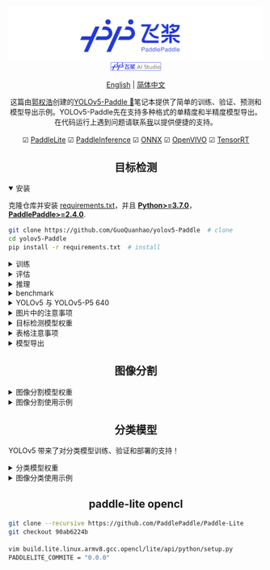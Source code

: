 <div align="center">

  <a href="https://github.com/GuoQuanhao/YOLOv5-Paddle" target="_blank">
    <img width="1024", src="https://raw.githubusercontent.com/PaddlePaddle/Paddle/develop/doc/imgs/logo.png"></a>

<br>
  <a href="https://aistudio.baidu.com/aistudio/projectdetail/2580805?contributionType=1"><img width="100" src="https://raw.githubusercontent.com/GuoQuanhao/yolov5-Paddle/main/data/assets/AIStudio.png" alt="Run on AIstudio"></a>
<br>

[English](README.md) | [简体中文](README.zh-CN.md)

这篇由<a href="https://github.com/GuoQuanhao">郭权浩</a>创建的<a href="https://github.com/GuoQuanhao/yolov5-Paddle">YOLOv5-Paddle 🚀</a>笔记本提供了简单的训练、验证、预测和模型导出示例。YOLOv5-Paddle先在支持多种格式的单精度和半精度模型导出。 在代码运行上遇到问题请联系<a href="https://github.com/GuoQuanhao">我</a>以提供便捷的支持。
<br>
<br>&#9745; [PaddleLite](https://www.paddlepaddle.org.cn/lite/v2.12/api_reference/python_api/opt.html) &#9745; [PaddleInference](https://www.paddlepaddle.org.cn/inference/v2.4/guides/export_model/paddle_model_export.html) &#9745; [ONNX](https://github.com/PaddlePaddle/Paddle2ONNX) &#9745; [OpenVIVO](https://github.com/openvinotoolkit/openvino) &#9745; [TensorRT](https://github.com/PaddlePaddle/Paddle2ONNX)<br>
</div>

## <div align="center">目标检测</div>

<details open>
<summary>安装</summary>

克隆仓库并安装 [requirements.txt](https://github.com/GuoQuanhao/yolov5-Paddle/blob/main/requirements.txt)，并且
[**Python>=3.7.0**](https://www.python.org/)，[**PaddlePaddle>=2.4.0**](https://www.paddlepaddle.org.cn/).

```bash
git clone https://github.com/GuoQuanhao/yolov5-Paddle  # clone
cd yolov5-Paddle
pip install -r requirements.txt  # install
```

<details>
<summary>训练</summary>

下方命令能够重现YOLOv5的 [COCO](https://github.com/GuoQuanhao/yolov5-Paddle/blob/main/data/scripts/get_coco.sh) 结果. [模型](https://github.com/GuoQuanhao/yolov5-Paddle/tree/main/models) 和 [数据集](https://github.com/GuoQuanhao/yolov5-Paddle/tree/main/data) 能够重最新的YOLOv5 [release](https://github.com/GuoQuanhao/yolov5-Paddle/releases/tag/v2.0)中自动下载。 下面展示了在V100-16GB上的Batch sizes。

```bash
# (from scratch)Single-GPU or CPU
python train.py --data coco.yaml --epochs 300 --weights '' --cfg yolov5n.yaml  --batch-size 128  --device ''
                                                                 yolov5s                    64            cpu
                                                                 yolov5m                    40            0
                                                                 yolov5l                    24            1
                                                                 yolov5x                    16            2
															 
# (pretrained)Single-GPU or CPU
python train.py --data coco.yaml --epochs 300 --weights yolov5n.pdparams --batch-size 128  --device ''
                                                        yolov5s                       64            cpu
                                                        yolov5m                       40            0
                                                        yolov5l                       24            1
                                                        yolov5x                       16            2
```

```bash
# Multi-GPU, from scratch and pretrained as above
python -m paddle.distributed.launch --gpus 0,1,2,3 train.py --weights '' --cfg yolov5n.yaml --batch-size 128  --data coco.yaml --epochs 300 --device 0,1,2,3
                                                                                 yolov5s                    64
                                                                                 yolov5m                    40
                                                                                 yolov5l                    24
                                                                                 yolov5x                    16
```

<img width="800" src="https://user-images.githubusercontent.com/26833433/90222759-949d8800-ddc1-11ea-9fa1-1c97eed2b963.png">
</details>

<details>
<summary>评估</summary>

```bash
# (from scratch)Single-GPU or CPU
python val.py --data coco.yaml --weights yolov5n.pdparams --img 640 --conf 0.001 --iou 0.65 --device ''
                                         yolov5s                                                     cpu
                                         yolov5m                                                     0
                                         yolov5l                                                     1
                                         yolov5x                                                     2
```
</details>

<details>
<summary>推理</summary>

YOLOv5 PaddlePaddle inference. Models download automatically from the latest

```python
# Model
python hubconf.py  # or yolov5n - yolov5x6, custom
```

`detect.py` 能够利用`--source`指定各种媒体资源，并自动从百度云智能云服务器下载PaddlePaddle模型，并将检测结果保存在`runs/detect`。

```bash
python detect.py --weights yolov5s.pdparams --source 0                         # webcam
                                               img.jpg                         # image
                                               vid.mp4                         # video
                                               screen                          # screenshot
                                               path/                           # directory
                                               list.txt                        # list of images
                                               list.streams                    # list of streams
                                               'path/*.jpg'                    # glob
                                               'https://youtu.be/Zgi9g1ksQHc'  # YouTube
                                               'rtsp://example.com/media.mp4'  # RTSP, RTMP, HTTP stream
```

</details>

<details>
<summary>benchmark</summary>

```bash
python benchmarks.py --weights ./yolov5s.pdparams --device 0
```
```
Benchmarks complete (187.81s)
            Format  Size (MB)  mAP50-95  Inference time (ms)
0     PaddlePaddle       13.9    0.4716                 9.75
1  PaddleInference       27.8    0.4716                20.82
2             ONNX       27.6    0.4717                32.23
3         TensorRT       32.2    0.4717                 3.05
4         OpenVINO       27.9    0.4717                43.67
5       PaddleLite       27.8    0.4717               264.86
```
</details>

<details>
  <summary>YOLOv5 与 YOLOv5-P5 640</summary>
<p align="left"><img width="800" src="https://user-images.githubusercontent.com/26833433/155040763-93c22a27-347c-4e3c-847a-8094621d3f4e.png"></p>
<p align="left"><img width="800" src="https://user-images.githubusercontent.com/26833433/155040757-ce0934a3-06a6-43dc-a979-2edbbd69ea0e.png"></p>
</details>

<details>
  <summary>图片中的注意事项</summary>

- **COCO AP val** 表示在 5000 张图像的 [COCO val2017](http://cocodataset.org) 数据集上测量的 mAP@0.5:0.95 指标，推理大小从 256 到 1536。
- **GPU Speed** 使用批量大小为 32 的 [AWS p3.2xlarge](https://aws.amazon.com/ec2/instance-types/p3/) V100 实例测量 [COCO val2017](http://cocodataset.org) 数据集上每张图像的平均推理时间。
- **Reproduce** 通过 `python val.py --task study --data coco.yaml --iou 0.7 --weights yolov5n6.pdparams yolov5s6.pdparams yolov5m6.pdparams yolov5l6.pdparams yolov5x6.pdparams`

</details>

<details>
 <summary>目标检测模型权重</summary>
PaddlePaddle实现了对精度、参数和flops的验证，未利用PaddlePaddle验证推理速度。

| Model                                                                                           | size<br><sup>(pixels) | mAP<sup>val<br>50-95 | mAP<sup>val<br>50 | Speed<br><sup>CPU b1<br>(ms) | Speed<br><sup>V100 b1<br>(ms) | Speed<br><sup>V100 b32<br>(ms) | params<br><sup>(M) | FLOPs<br><sup>@640 (B) |
| ----------------------------------------------------------------------------------------------- | --------------------- | -------------------- | ----------------- | ---------------------------- | ----------------------------- | ------------------------------ | ------------------ | ---------------------- |
| YOLOv5n              | 640                   | 28.0                 | 45.7              | **45**                       | **6.3**                       | **0.6**                        | **1.9**            | **4.5**                |
| YOLOv5s              | 640                   | 37.4                 | 56.8              | 98                           | 6.4                           | 0.9                            | 7.2                | 16.5                   |
| YOLOv5m              | 640                   | 45.3                 | 64.1              | 224                          | 8.2                           | 1.7                            | 21.2               | 49.0                   |
| YOLOv5l              | 640                   | 49.0                 | 67.4              | 430                          | 10.1                          | 2.7                            | 46.5               | 109.1                  |
| YOLOv5x              | 640                   | 50.6                 | 68.8              | 766                          | 12.1                          | 4.8                            | 86.7               | 205.7                  |
|                                                                                                 |                       |                      |                   |                              |                               |                                |                    |                        |
| YOLOv5n6            | 1280                  | 36.0                 | 54.4              | 153                          | 8.1                           | 2.1                            | 3.2                | 4.6                    |
| YOLOv5s6            | 1280                  | 44.8                 | 63.7              | 385                          | 8.2                           | 3.6                            | 12.6               | 16.8                   |
| YOLOv5m6            | 1280                  | 51.3                 | 69.3              | 887                          | 11.1                          | 6.8                            | 35.7               | 50.0                   |
| YOLOv5l6            | 1280                  | 53.7                 | 71.3              | 1784                         | 15.8                          | 10.5                           | 76.8               | 111.4                  |
| YOLOv5x6<br>+ [TTA] | 1280<br>1536          | 55.0<br>**55.8**     | 72.7<br>**72.7**  | 3136<br>-                    | 26.2<br>-                     | 19.4<br>-                      | 140.7<br>-         | 209.8<br>-             |
</details>

<details>
  <summary>表格注意事项</summary>

- 所有模型都采用默认设置训练300轮. Nano和Small模型采用[hyp.scratch-low.yaml](https://github.com/GuoQuanhao/yolov5-Paddle/blob/main/data/hyps/hyp.scratch-low.yaml) hyps, 其余模型采用 [hyp.scratch-high.yaml](https://github.com/GuoQuanhao/yolov5-Paddle/blob/main/data/hyps/hyp.scratch-high.yaml).
- **mAP<sup>val</sup>** 值适用于 [COCO val2017](http://cocodataset.org)数据集上的单模型单尺度。<br>复现示例：`python val.py --data coco.yaml --img 640 --conf 0.001 --iou 0.65`
- **Speed** 使用 [AWS p3.2xlarge](https://aws.amazon.com/ec2/instance-types/p3/) 实例对 COCO val 图像进行平均。 NMS 时间 (~1 ms/img) 不包括在内。<br>复现示例：`python val.py --data coco.yaml --img 640 --task speed --batch 1`
- **TTA** [Test Time Augmentation](https://github.com/ultralytics/yolov5/issues/303) 包括反射和尺度增强。<br>复现示例：`python val.py --data coco.yaml --img 1536 --iou 0.7 --augment`

</details>

<details>
<summary>模型导出</summary>

```bash
python export.py --weights yolov5n.pdparams --include paddleinfer onnx engine openvino paddlelite
						   yolov5s.pdparams
						   yolov5m.pdparams
						   yolov5l.pdparams
						   yolov5x.pdparams
```
你可以使用 `--dynamic` or `--half` 来导出动态维度或半精度模型。
</details>

## <div align="center">图像分割</div>

<details>
  <summary>图像分割模型权重</summary>

<div align="center">
<img width="800" src="https://user-images.githubusercontent.com/61612323/204180385-84f3aca9-a5e9-43d8-a617-dda7ca12e54a.png"></a>
</div>

| Model                                                                                      | size<br><sup>(pixels) | mAP<sup>box<br>50-95 | mAP<sup>mask<br>50-95 | Train time<br><sup>300 epochs<br>A100 (hours) | Speed<br><sup>ONNX CPU<br>(ms) | Speed<br><sup>TRT A100<br>(ms) | params<br><sup>(M) | FLOPs<br><sup>@640 (B) |
| ------------------------------------------------------------------------------------------ | --------------------- | -------------------- | --------------------- | --------------------------------------------- | ------------------------------ | ------------------------------ | ------------------ | ---------------------- |
| YOLOv5n-seg | 640                   | 27.2                 | 23.5                  | 80:17                                         | **62.7**                       | **1.2**                        | **2.0**            | **7.1**                |
| YOLOv5s-seg | 640                   | 37.3                 | 31.8                  | 88:16                                         | 173.3                          | 1.4                            | 7.6                | 26.4                   |
| YOLOv5m-seg | 640                   | 44.7                 | 37.5                  | 108:36                                        | 427.0                          | 2.2                            | 22.0               | 70.8                   |
| YOLOv5l-seg | 640                   | 48.7                 | 40.3                  | 66:43 (2x)                                    | 857.4                          | 2.9                            | 47.9               | 147.7                  |
| YOLOv5x-seg | 640                   | **50.7**             | **41.4**              | 62:56 (3x)                                    | 1579.2                         | 4.5                            | 88.8               | 265.7                  |

- 所有权重采用 `lr0=0.01` 的SGD优化器训练300轮，其中`weight_decay=5e-5`，图像尺寸为640×640。
- **Accuracy** 评估于COCO数据集上的单模型，单尺度。<br>复现示例：`python segment/val.py --data coco.yaml --weights yolov5s-seg.pdparams`
- **Speed** 使用 [Colab Pro](https://colab.research.google.com/signup) A100 High-RAM 实例对超过 100 张推理图像进行平均。 值仅表示推理速度（NMS 每张图像增加约 1 毫秒）。 <br>复现示例：`python segment/val.py --data coco.yaml --weights yolov5s-seg.pdparams --batch 1`
- **Export** 为FP32的ONNX模型和FP16的TensorRT模型。 <br>复现示例：`python export.py --weights yolov5s-seg.pdparams --include engine --device 0 --half`

</details>

<details>
  <summary>图像分割使用示例</summary>

### Train

YOLOv5 分割训练支持使用 `--data coco128-seg.yaml` 参数自动下载 COCO128-seg 分割数据集和使用 `bash data/scripts/get_coco.sh --train --val -- segments`手动下载 COCO-segments 数据集。`python train.py --data coco.yaml`。
```bash
# Single-GPU
python segment/train.py --data coco128-seg.yaml --weights yolov5s-seg.pdparams --img 640

# Multi-GPU DDP
python -m paddle.distributed.launch --gpus 0,1,2,3 segment/train.py --weights yolov5s-seg.pdparams --data coco128-seg.yaml --device 0,1,2,3
```

### Val

在 COCO 数据集上验证 YOLOv5s-seg 的 mask mAP：

```bash
bash data/scripts/get_coco.sh --val --segments  # download COCO val segments split (780MB, 5000 images)
python segment/val.py --weights yolov5s-seg.pdparams --data coco.yaml --img 640  # validate
```

### Predict

使用预训练的 YOLOv5m-seg.pdparams 预测 bus.jpg：

```bash
python segment/predict.py --weights yolov5m-seg.pdparams --data data/images/bus.jpg
```

| ![zidane](https://user-images.githubusercontent.com/26833433/203113421-decef4c4-183d-4a0a-a6c2-6435b33bc5d3.jpg) | ![bus](https://user-images.githubusercontent.com/26833433/203113416-11fe0025-69f7-4874-a0a6-65d0bfe2999a.jpg) |
| ---------------------------------------------------------------------------------------------------------------- | ------------------------------------------------------------------------------------------------------------- |

### Export

导出ONNX, TensorRT等分割模型。

```bash
# export model
python export.py --weights yolov5s-seg.pdparams --include paddleinfer onnx engine openvino paddlelite --img 640 --device 0

# Inference
python detect.py --weights yolov5s.pdparams           # PaddlePaddle
						   yolov5s.onnx               # ONNX Runtime or OpenCV DNN with --dnn
						   yolov5s_openvino_model     # OpenVINO
						   yolov5s.engine             # TensorRT
						   yolov5s_paddle_model       # PaddleInference
						   yolov5s.nb                 # PaddleLite
```

</details>

## <div align="center">分类模型</div>

YOLOv5 带来了对分类模型训练、验证和部署的支持！

<details>
  <summary>分类模型权重</summary>

<br>

| Model                                                                                              | size<br><sup>(pixels) | acc<br><sup>top1 | acc<br><sup>top5 | Training<br><sup>90 epochs<br>4xA100 (hours) | Speed<br><sup>ONNX CPU<br>(ms) | Speed<br><sup>TensorRT V100<br>(ms) | params<br><sup>(M) | FLOPs<br><sup>@224 (B) |
| -------------------------------------------------------------------------------------------------- | --------------------- | ---------------- | ---------------- | -------------------------------------------- | ------------------------------ | ----------------------------------- | ------------------ | ---------------------- |
| YOLOv5n-cls         | 224                   | 64.6             | 85.4             | 7:59                                         | **3.3**                        | **0.5**                             | **2.5**            | **0.5**                |
| YOLOv5s-cls         | 224                   | 71.5             | 90.2             | 8:09                                         | 6.6                            | 0.6                                 | 5.4                | 1.4                    |
| YOLOv5m-cls         | 224                   | 75.9             | 92.9             | 10:06                                        | 15.5                           | 0.9                                 | 12.9               | 3.9                    |
| YOLOv5l-cls         | 224                   | 78.0             | 94.0             | 11:56                                        | 26.9                           | 1.4                                 | 26.5               | 8.5                    |
| YOLOv5x-cls         | 224                   | **79.0**         | **94.5**         | 15:04                                        | 54.3                           | 1.8                                 | 48.1               | 15.9                   |

<details>
  <summary>表格注意事项</summary>

- 所有检查点都使用 SGD 优化器训练 90 轮，其中`lr0=0.001`，`weight_decay=5e-5`，图像大小为 224。
- **Accuracy** values are for single-model single-scale on [ImageNet-1k](https://www.image-net.org/index.php) dataset.<br>复现示例：`python classify/val.py --data ../datasets/imagenet --img 224`
- **Speed** 使用 Google [Colab Pro](https://colab.research.google.com/signup) V100 High-RAM 实例计算 100 多张推理图像的平均值。<br>复现示例：`python classify/val.py --data ../datasets/imagenet --img 224 --batch 1`
- **Export** 为FP32的ONNX模型和FP16的TensorRT模型。 <br>复现示例：`python export.py --weights yolov5s-cls.pdparams --include engine onnx --imgsz 224`

</details>
</details>

<details>
  <summary>图像分类使用示例</summary>

### Train

YOLOv5 分类训练支持使用`--data`参数自动下载 MNIST、Fashion-MNIST、CIFAR10、CIFAR100、Imagenette、Imagewoof 和 ImageNet 数据集。 例如，要在 MNIST 上开始训练，请使用 `--data mnist`。
```bash
# Single-GPU
python classify/train.py --model yolov5s-cls.pdparams --data cifar100 --img 224 --batch 128

# Multi-GPU DDP
python -m paddle.distributed.launch --gpus 0,1,2,3  classify/train.py --model yolov5s-cls.pdparams --data imagenet --img 224 --device 0,1,2,3
```

### Val

在 ImageNet-1k 数据集上验证 YOLOv5m-cls 的准确性：

```bash
bash data/scripts/get_imagenet.sh --val  # download ImageNet val split (6.3G, 50000 images)
python classify/val.py --weights yolov5m-cls.pdparams --data ../datasets/imagenet --img 224  # validate
```

### Predict

使用预训练的 YOLOv5s-cls.pdparams 来预测 bus.jpg：

```bash
python classify/predict.py --weights yolov5s-cls.pdparams --data data/images/bus.jpg
```

### Export

将一组训练好的 YOLOv5s-cls、ResNet 模型导出到 ONNX 和 TensorRT：

```bash
python export.py --weights yolov5s-cls.pdparams resnet50.pdparams --include paddleinfer, onnx, engine, openvino, paddlelite --img 224
```


</details>

## <div align="center">paddle-lite opencl</div>

```bash	
git clone --recursive https://github.com/PaddlePaddle/Paddle-Lite
git checkout 90ab6224b
	
vim build.lite.linux.armv8.gcc.opencl/lite/api/python/setup.py
PADDLELITE_COMMITE = "0.0.0"
```
